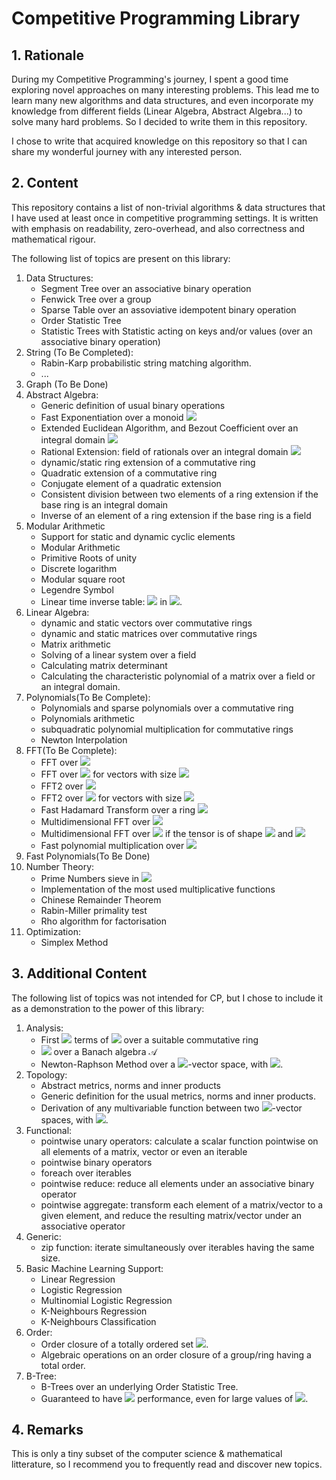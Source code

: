 # Competitive Programming Library
## 1. Rationale
During my Competitive Programming's journey, I spent a good time exploring novel approaches on many interesting problems.
This lead me to learn many new algorithms and data structures, and even incorporate my knowledge from different fields (Linear Algebra, Abstract Algebra...) to 
solve many hard problems. So I decided to write them in this repository.

I chose to write that acquired knowledge on this repository so that I can share my wonderful journey with any interested person.



## 2. Content
This repository contains a list of non-trivial algorithms & data structures that I have used at least once in competitive programming settings.
It is written with emphasis on readability, zero-overhead, and also correctness and mathematical rigour.

The following list of topics are present on this library:
1. Data Structures: 
	- Segment Tree over an associative binary operation
	- Fenwick Tree over a group
	- Sparse Table over an assoviative idempotent binary operation
	- Order Statistic Tree
	- Statistic Trees with Statistic acting on keys and/or values (over an associative binary operation)
2. String (To Be Completed):
	- Rabin-Karp probabilistic string matching algorithm.
	- ...
3. Graph (To Be Done)
4. Abstract Algebra:
	- Generic definition of usual binary operations
	- Fast Exponentiation over a monoid <img src="https://render.githubusercontent.com/render/math?math=\mathcal{M}">
	- Extended Euclidean Algorithm, and Bezout Coefficient over an integral domain <img src="https://render.githubusercontent.com/render/math?math=\mathcal{I}">
	- Rational Extension: field of rationals over an integral domain <img src="https://render.githubusercontent.com/render/math?math=\mathcal{I}">
	- dynamic/static ring extension of a commutative ring
	- Quadratic extension of a commutative ring
	- Conjugate element of a quadratic extension
	- Consistent division between two elements of a ring extension if the base ring is an integral domain
	- Inverse of an element of a ring extension if the base ring is a field
5. Modular Arithmetic
	- Support for static and dynamic cyclic elements
	- Modular Arithmetic
	- Primitive Roots of unity
	- Discrete logarithm
	- Modular square root
	- Legendre Symbol
	- Linear time inverse table: <img src="https://render.githubusercontent.com/render/math?math=1^{-1},\dots,n^{-1}"> in 
	<img src="https://render.githubusercontent.com/render/math?math=\mathcal{O}(n)">.
6. Linear Algebra:
	- dynamic and static vectors over commutative rings
	- dynamic and static matrices over commutative rings
	- Matrix arithmetic
	- Solving of a linear system over a field
	- Calculating matrix determinant
	- Calculating the characteristic polynomial of a matrix over a field or an integral domain.
7. Polynomials(To Be Complete):
	- Polynomials and sparse polynomials over a commutative ring
	- Polynomials arithmetic
	- subquadratic polynomial multiplication for commutative rings
	- Newton Interpolation
8. FFT(To Be Complete):
	- FFT over <img src="https://render.githubusercontent.com/render/math?math=\mathbb{C}">
	- FFT over <img src="https://render.githubusercontent.com/render/math?math=\mathbb{F}_p"> 
for vectors with size <img src="https://render.githubusercontent.com/render/math?math=n | p">
	- FFT2 over <img src="https://render.githubusercontent.com/render/math?math=\mathbb{C}">
	- FFT2 over <img src="https://render.githubusercontent.com/render/math?math=\mathbb{F}_p"> for vectors with size <img src="https://render.githubusercontent.com/render/math?math=2^k | p">
	- Fast Hadamard Transform over a ring <img src="https://render.githubusercontent.com/render/math?math=\mathcal{R}">
	- Multidimensional FFT over <img src="https://render.githubusercontent.com/render/math?math=\mathbb{C}">
	- Multidimensional FFT over <img src="https://render.githubusercontent.com/render/math?math=\mathbb{F}_p"> if the tensor is of shape <img src="https://render.githubusercontent.com/render/math?math=(n_1,\dots,n_k)"> and <img src="https://render.githubusercontent.com/render/math?math=n_i | p \quad \forall i\in\{1,\dots,k\}"> 
	- Fast polynomial multiplication over <img src="https://render.githubusercontent.com/render/math?math=\mathbb{C},\mathbb{R},\mathbb{Z},\mathbb{F}_p">
9. Fast Polynomials(To Be Done)
10. Number Theory:
	- Prime Numbers sieve in <img src="https://render.githubusercontent.com/render/math?math=\mathcal{O}(n\ln n)">
	- Implementation of the most used multiplicative functions
	- Chinese Remainder Theorem
	- Rabin-Miller primality test
	- Rho algorithm for factorisation
11.	Optimization:
	- Simplex Method

## 3. Additional Content
The following list of topics was not intended for CP, but I chose to include it as a demonstration to the power of this library:
1.	Analysis:
	- First <img src="https://render.githubusercontent.com/render/math?math=n"> 
	terms of <img src="https://render.githubusercontent.com/render/math?math=\exp,\log"> over a suitable commutative ring
	- <img src="https://render.githubusercontent.com/render/math?math=\exp,\log"> over a Banach algebra $\mathcal{A}$
	- Newton-Raphson Method over a <img src="https://render.githubusercontent.com/render/math?math=\mathbb{K}">-vector space, 
	with <img src="https://render.githubusercontent.com/render/math?math=\mathbb{K}\in\{\mathbb{R},\mathbb{C}\}">.
2.	Topology:
	- Abstract metrics, norms and inner products
	- Generic definition for the usual metrics, norms and inner products.
	- Derivation of any multivariable function between two <img src="https://render.githubusercontent.com/render/math?math=\mathbb{K}">-vector 
	spaces, with <img src="https://render.githubusercontent.com/render/math?math=\mathbb{K}\in\{\mathbb{R},\mathbb{C}\}">.
3.	Functional:
	- pointwise unary operators: calculate a scalar function pointwise on all elements of a matrix, vector or even an iterable
	- pointwise binary operators
	- foreach over iterables
	- pointwise reduce: reduce all elements under an associative binary operator
	- pointwise aggregate: transform each element of a matrix/vector to a given element, and reduce the resulting matrix/vector under
		an associative operator
4.	Generic:
	- zip function: iterate simultaneously over iterables having the same size.
5.	Basic Machine Learning Support:
	- Linear Regression
	- Logistic Regression
	- Multinomial Logistic Regression
	- K-Neighbours Regression
	- K-Neighbours Classification
6.	Order:
	- Order closure of a totally ordered set <img src="https://render.githubusercontent.com/render/math?math=S">.
	- Algebraic operations on an order closure of a group/ring having a total order.
7. B-Tree:
	- B-Trees over an underlying Order Statistic Tree.
	- Guaranteed to have <img src="https://render.githubusercontent.com/render/math?math=\mathcal{O}(\ln n)"> performance, 
	even for large values of <img src="https://render.githubusercontent.com/render/math?math=m">.

## 4. Remarks
This is only a tiny subset of the computer science & mathematical litterature, so I recommend you to frequently read and discover new topics.